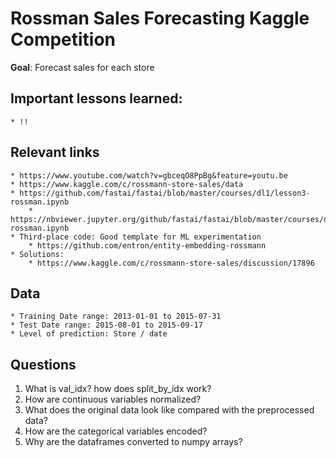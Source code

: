 # Rossman Sales Forecasting Kaggle Competition

__Goal__: Forecast sales for each store

## Important lessons learned:
    * !!

## Relevant links
    * https://www.youtube.com/watch?v=gbceqO8PpBg&feature=youtu.be
    * https://www.kaggle.com/c/rossmann-store-sales/data
    * https://github.com/fastai/fastai/blob/master/courses/dl1/lesson3-rossman.ipynb
        * https://nbviewer.jupyter.org/github/fastai/fastai/blob/master/courses/dl1/lesson3-rossman.ipynb
    * Third-place code: Good template for ML experimentation
        * https://github.com/entron/entity-embedding-rossmann
    * Solutions:
        * https://www.kaggle.com/c/rossmann-store-sales/discussion/17896


## Data
    * Training Date range: 2013-01-01 to 2015-07-31
    * Test Date range: 2015-08-01 to 2015-09-17
    * Level of prediction: Store / date


## Questions
1. What is val_idx? how does split_by_idx work?
2. How are continuous variables normalized?
3. What does the original data look like compared with the preprocessed data?
4. How are the categorical variables encoded?
5. Why are the dataframes converted to numpy arrays?
